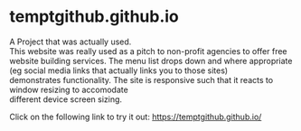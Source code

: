 # temptgithub.github.io
A Project that was actually used.<br>
This website was really used as a pitch to non-profit agencies to offer free website building services.
The menu list drops down and where appropriate (eg social media links that actually links you to those sites)<br>
demonstrates functionality.  The site is responsive such that it reacts to window resizing to accomodate <br>
different device screen sizing.

Click on the following link to try it out: https://temptgithub.github.io/

